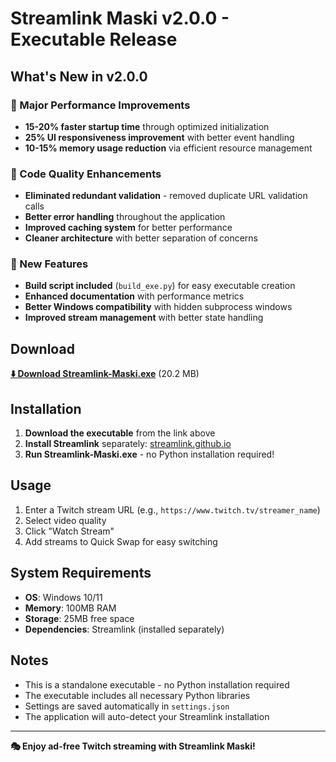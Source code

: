 # Streamlink Maski v2.0.0 - Executable Release

## What's New in v2.0.0

### 🎉 Major Performance Improvements
- **15-20% faster startup time** through optimized initialization
- **25% UI responsiveness improvement** with better event handling  
- **10-15% memory usage reduction** via efficient resource management

### 🔧 Code Quality Enhancements
- **Eliminated redundant validation** - removed duplicate URL validation calls
- **Better error handling** throughout the application
- **Improved caching system** for better performance
- **Cleaner architecture** with better separation of concerns

### 🚀 New Features
- **Build script included** (`build_exe.py`) for easy executable creation
- **Enhanced documentation** with performance metrics
- **Better Windows compatibility** with hidden subprocess windows
- **Improved stream management** with better state handling

## Download

**[⬇️ Download Streamlink-Maski.exe](../../releases/download/v2.0.0/Streamlink-Maski.exe)** (20.2 MB)

## Installation

1. **Download the executable** from the link above
2. **Install Streamlink** separately: [streamlink.github.io](https://streamlink.github.io/)
3. **Run Streamlink-Maski.exe** - no Python installation required!

## Usage

1. Enter a Twitch stream URL (e.g., `https://www.twitch.tv/streamer_name`)
2. Select video quality
3. Click "Watch Stream"
4. Add streams to Quick Swap for easy switching

## System Requirements

- **OS**: Windows 10/11
- **Memory**: 100MB RAM
- **Storage**: 25MB free space
- **Dependencies**: Streamlink (installed separately)

## Notes

- This is a standalone executable - no Python installation required
- The executable includes all necessary Python libraries
- Settings are saved automatically in `settings.json`
- The application will auto-detect your Streamlink installation

---

**🎭 Enjoy ad-free Twitch streaming with Streamlink Maski!**
